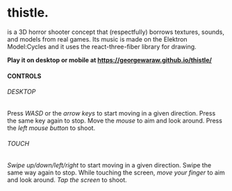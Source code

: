 # thistle.

is a 3D horror shooter concept that (respectfully) borrows textures, sounds, and models from real games. Its music is made on the Elektron Model:Cycles and it uses the react-three-fiber library for drawing.

**Play it on desktop or mobile at https://georgewaraw.github.io/thistle/**

#### CONTROLS

###### DESKTOP
Press *WASD* or the *arrow keys* to start moving in a given direction. Press the same key again to stop. Move the *mouse* to aim and look around. Press the *left mouse button* to shoot.

###### TOUCH
*Swipe up/down/left/right* to start moving in a given direction. Swipe the same way again to stop. While touching the screen, *move your finger* to aim and look around. *Tap the screen* to shoot.
